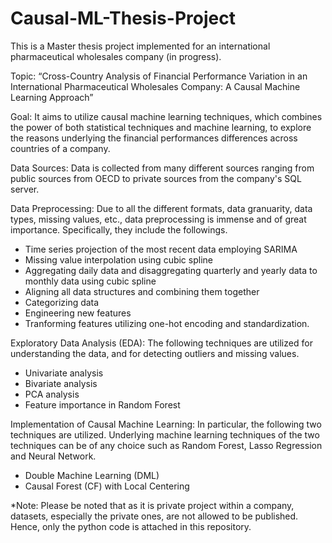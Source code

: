 # Causal-ML-Thesis-Project
This is a Master thesis project implemented for an international pharmaceutical wholesales company (in progress).

Topic: “Cross-Country Analysis of Financial Performance Variation in an International Pharmaceutical Wholesales Company: A Causal Machine Learning Approach”

Goal: It aims to utilize causal machine learning techniques, which combines the power of both statistical techniques and machine learning, to explore the reasons underlying the financial performances differences across countries of a company.

Data Sources: Data is collected from many different sources ranging from public sources from OECD to private sources from the company's SQL server. 

Data Preprocessing: Due to all the different formats, data granuarity, data types, missing values, etc., data preprocessing is immense and of great importance. Specifically, they include the followings.
- Time series projection of the most recent data employing SARIMA
- Missing value interpolation using cubic spline
- Aggregating daily data and disaggregating quarterly and yearly data to monthly data using cubic spline
- Aligning all data structures and combining them together
- Categorizing data
- Engineering new features
- Tranforming features utilizing one-hot encoding and standardization.

Exploratory Data Analysis (EDA): The following techniques are utilized for understanding the data, and for detecting outliers and missing values.
- Univariate analysis
- Bivariate analysis
- PCA analysis
- Feature importance in Random Forest

Implementation of Causal Machine Learning: In particular, the following two techniques are utilized. Underlying machine learning techniques of the two techniques can be of any choice such as Random Forest, Lasso Regression and Neural Network.
- Double Machine Learning (DML)
- Causal Forest (CF) with Local Centering

*Note: Please be noted that as it is private project within a company, datasets, especially the private ones, are not allowed to be published. Hence, only the python code is attached in this repository.
